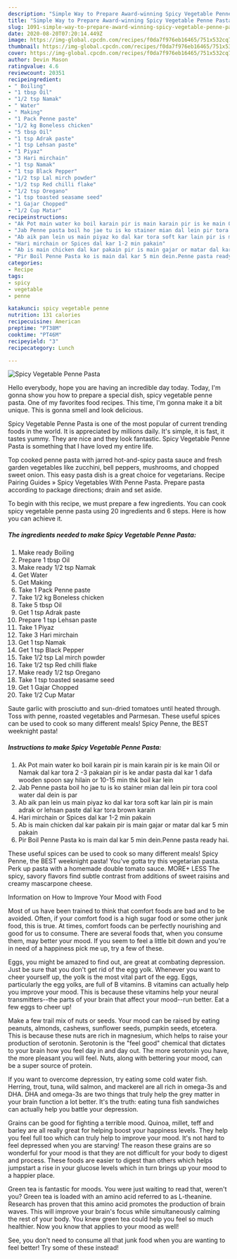 ```yaml
---
description: "Simple Way to Prepare Award-winning Spicy Vegetable Penne Pasta"
title: "Simple Way to Prepare Award-winning Spicy Vegetable Penne Pasta"
slug: 1091-simple-way-to-prepare-award-winning-spicy-vegetable-penne-pasta
date: 2020-08-20T07:20:14.449Z
image: https://img-global.cpcdn.com/recipes/f0da7f976eb16465/751x532cq70/spicy-vegetable-penne-pasta-recipe-main-photo.jpg
thumbnail: https://img-global.cpcdn.com/recipes/f0da7f976eb16465/751x532cq70/spicy-vegetable-penne-pasta-recipe-main-photo.jpg
cover: https://img-global.cpcdn.com/recipes/f0da7f976eb16465/751x532cq70/spicy-vegetable-penne-pasta-recipe-main-photo.jpg
author: Devin Mason
ratingvalue: 4.6
reviewcount: 20351
recipeingredient:
- " Boiling"
- "1 tbsp Oil"
- "1/2 tsp Namak"
- " Water"
- " Making"
- "1 Pack Penne paste"
- "1/2 kg Boneless chicken"
- "5 tbsp Oil"
- "1 tsp Adrak paste"
- "1 tsp Lehsan paste"
- "1 Piyaz"
- "3 Hari mirchain"
- "1 tsp Namak"
- "1 tsp Black Pepper"
- "1/2 tsp Lal mirch powder"
- "1/2 tsp Red chilli flake"
- "1/2 tsp Oregano"
- "1 tsp toasted seasame seed"
- "1 Gajar Chopped"
- "1/2 Cup Matar"
recipeinstructions:
- "Ak Pot main water ko boil karain pir is main karain pir is ke main Oil or Namak dal kar tora 2 -3 pakaian pir is ke andar pasta dal kar 1 dafa wooden spoon say hilain or 10-15 min thk boil kar lein"
- "Jab Penne pasta boil ho jae tu is ko stainer mian dal lein pir tora cool water dal dein is par"
- "Ab aik pan lein us main piyaz ko dal kar tora soft kar lain pir is main adrak or lehsan paste dal kar tora brown karain"
- "Hari mirchain or Spices dal kar 1-2 min pakain"
- "Ab is main chicken dal kar pakain pir is main gajar or matar dal kar 5 min pakain"
- "Pir Boil Penne Pasta ko is main dal kar 5 min dein.Penne pasta ready hai."
categories:
- Recipe
tags:
- spicy
- vegetable
- penne

katakunci: spicy vegetable penne 
nutrition: 131 calories
recipecuisine: American
preptime: "PT38M"
cooktime: "PT46M"
recipeyield: "3"
recipecategory: Lunch

---
```



![Spicy Vegetable Penne Pasta](https://img-global.cpcdn.com/recipes/f0da7f976eb16465/751x532cq70/spicy-vegetable-penne-pasta-recipe-main-photo.jpg)

Hello everybody, hope you are having an incredible day today. Today, I'm gonna show you how to prepare a special dish, spicy vegetable penne pasta. One of my favorites food recipes. This time, I'm gonna make it a bit unique. This is gonna smell and look delicious.

Spicy Vegetable Penne Pasta is one of the most popular of current trending foods in the world. It is appreciated by millions daily. It's simple, it is fast, it tastes yummy. They are nice and they look fantastic. Spicy Vegetable Penne Pasta is something that I have loved my entire life.

Top cooked penne pasta with jarred hot-and-spicy pasta sauce and fresh garden vegetables like zucchini, bell peppers, mushrooms, and chopped sweet onion. This easy pasta dish is a great choice for vegetarians. Recipe Pairing Guides » Spicy Vegetables With Penne Pasta. Prepare pasta according to package directions; drain and set aside.


To begin with this recipe, we must prepare a few ingredients. You can cook spicy vegetable penne pasta using 20 ingredients and 6 steps. Here is how you can achieve it.

<!--inarticleads1-->

##### The ingredients needed to make Spicy Vegetable Penne Pasta:

1. Make ready  Boiling
1. Prepare 1 tbsp Oil
1. Make ready 1/2 tsp Namak
1. Get  Water
1. Get  Making
1. Take 1 Pack Penne paste
1. Take 1/2 kg Boneless chicken
1. Take 5 tbsp Oil
1. Get 1 tsp Adrak paste
1. Prepare 1 tsp Lehsan paste
1. Take 1 Piyaz
1. Take 3 Hari mirchain
1. Get 1 tsp Namak
1. Get 1 tsp Black Pepper
1. Take 1/2 tsp Lal mirch powder
1. Take 1/2 tsp Red chilli flake
1. Make ready 1/2 tsp Oregano
1. Take 1 tsp toasted seasame seed
1. Get 1 Gajar Chopped
1. Take 1/2 Cup Matar


Saute garlic with prosciutto and sun-dried tomatoes until heated through. Toss with penne, roasted vegetables and Parmesan. These useful spices can be used to cook so many different meals! Spicy Penne, the BEST weeknight pasta! 

<!--inarticleads2-->

##### Instructions to make Spicy Vegetable Penne Pasta:

1. Ak Pot main water ko boil karain pir is main karain pir is ke main Oil or Namak dal kar tora 2 -3 pakaian pir is ke andar pasta dal kar 1 dafa wooden spoon say hilain or 10-15 min thk boil kar lein
1. Jab Penne pasta boil ho jae tu is ko stainer mian dal lein pir tora cool water dal dein is par
1. Ab aik pan lein us main piyaz ko dal kar tora soft kar lain pir is main adrak or lehsan paste dal kar tora brown karain
1. Hari mirchain or Spices dal kar 1-2 min pakain
1. Ab is main chicken dal kar pakain pir is main gajar or matar dal kar 5 min pakain
1. Pir Boil Penne Pasta ko is main dal kar 5 min dein.Penne pasta ready hai.


These useful spices can be used to cook so many different meals! Spicy Penne, the BEST weeknight pasta! You&#39;ve gotta try this vegetarian pasta. Perk up pasta with a homemade double tomato sauce. MORE+ LESS The spicy, savory flavors find subtle contrast from additions of sweet raisins and creamy mascarpone cheese. 

Information on How to Improve Your Mood with Food


Most of us have been trained to think that comfort foods are bad and to be avoided. Often, if your comfort food is a high sugar food or some other junk food, this is true. At times, comfort foods can be perfectly nourishing and good for us to consume. There are several foods that, when you consume them, may better your mood. If you seem to feel a little bit down and you're in need of a happiness pick me up, try a few of these.

Eggs, you might be amazed to find out, are great at combating depression. Just be sure that you don't get rid of the egg yolk. Whenever you want to cheer yourself up, the yolk is the most vital part of the egg. Eggs, particularly the egg yolks, are full of B vitamins. B vitamins can actually help you improve your mood. This is because these vitamins help your neural transmitters--the parts of your brain that affect your mood--run better. Eat a few eggs to cheer up!

Make a few trail mix of nuts or seeds. Your mood can be raised by eating peanuts, almonds, cashews, sunflower seeds, pumpkin seeds, etcetera. This is because these nuts are rich in magnesium, which helps to raise your production of serotonin. Serotonin is the "feel good" chemical that dictates to your brain how you feel day in and day out. The more serotonin you have, the more pleasant you will feel. Nuts, along with bettering your mood, can be a super source of protein.

If you want to overcome depression, try eating some cold water fish. Herring, trout, tuna, wild salmon, and mackerel are all rich in omega-3s and DHA. DHA and omega-3s are two things that truly help the grey matter in your brain function a lot better. It's the truth: eating tuna fish sandwiches can actually help you battle your depression. 

Grains can be good for fighting a terrible mood. Quinoa, millet, teff and barley are all really great for helping boost your happiness levels. They help you feel full too which can truly help to improve your mood. It's not hard to feel depressed when you are starving! The reason these grains are so wonderful for your mood is that they are not difficult for your body to digest and process. These foods are easier to digest than others which helps jumpstart a rise in your glucose levels which in turn brings up your mood to a happier place.

Green tea is fantastic for moods. You were just waiting to read that, weren't you? Green tea is loaded with an amino acid referred to as L-theanine. Research has proven that this amino acid promotes the production of brain waves. This will improve your brain's focus while simultaneously calming the rest of your body. You knew green tea could help you feel so much healthier. Now you know that applies to your mood as well!

See, you don't need to consume all that junk food when you are wanting to feel better! Try some of these instead!

